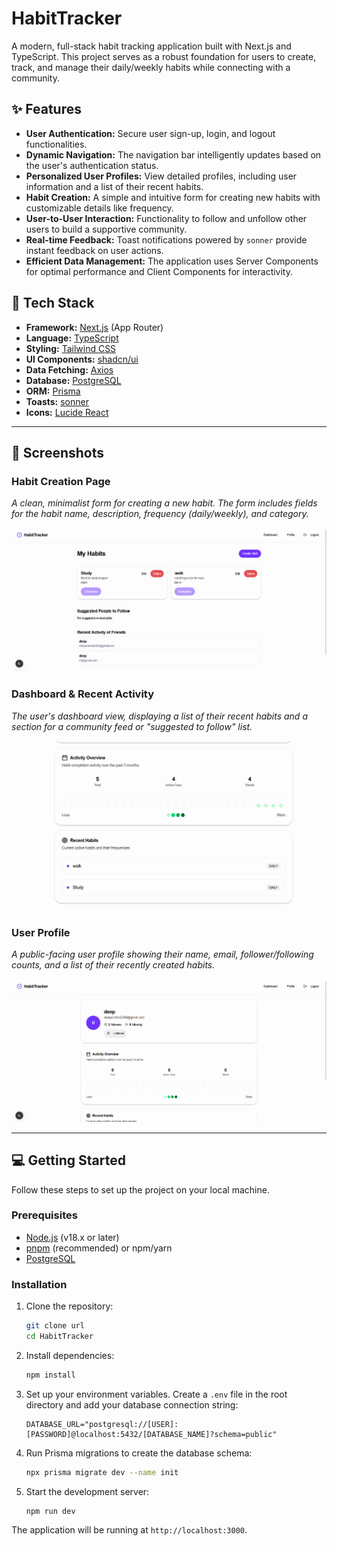 # HabitTracker

A modern, full-stack habit tracking application built with Next.js and TypeScript. This project serves as a robust foundation for users to create, track, and manage their daily/weekly habits while connecting with a community.

## ✨ Features

-   **User Authentication:** Secure user sign-up, login, and logout functionalities.
-   **Dynamic Navigation:** The navigation bar intelligently updates based on the user's authentication status.
-   **Personalized User Profiles:** View detailed profiles, including user information and a list of their recent habits.
-   **Habit Creation:** A simple and intuitive form for creating new habits with customizable details like frequency.
-   **User-to-User Interaction:** Functionality to follow and unfollow other users to build a supportive community.
-   **Real-time Feedback:** Toast notifications powered by `sonner` provide instant feedback on user actions.
-   **Efficient Data Management:** The application uses Server Components for optimal performance and Client Components for interactivity.

## 🚀 Tech Stack

-   **Framework:** [Next.js](https://nextjs.org/) (App Router)
-   **Language:** [TypeScript](https://www.typescriptlang.org/)
-   **Styling:** [Tailwind CSS](https://tailwindcss.com/)
-   **UI Components:** [shadcn/ui](https://ui.shadcn.com/)
-   **Data Fetching:** [Axios](https://axios-http.com/)
-   **Database:** [PostgreSQL](https://www.postgresql.org/)
-   **ORM:** [Prisma](https://www.prisma.io/)
-   **Toasts:** [sonner](https://sonner.emilkowalski.pl/)
-   **Icons:** [Lucide React](https://lucide.dev/)

---

## 📸 Screenshots

### **Habit Creation Page**

_A clean, minimalist form for creating a new habit. The form includes fields for the habit name, description, frequency (daily/weekly), and category._

![Habit Creation Page](/public/habit.png)

### **Dashboard & Recent Activity**

_The user's dashboard view, displaying a list of their recent habits and a section for a community feed or "suggested to follow" list._

![Dashboard showing recent habits](/public/a.png)

### **User Profile**

_A public-facing user profile showing their name, email, follower/following counts, and a list of their recently created habits._

![User Profile showing recent habits and stats](/public/image.png)

---

## 💻 Getting Started

Follow these steps to set up the project on your local machine.

### Prerequisites

-   [Node.js](https://nodejs.org/en/) (v18.x or later)
-   [pnpm](https://pnpm.io/installation) (recommended) or npm/yarn
-   [PostgreSQL](https://www.postgresql.org/download/)

### Installation

1.  Clone the repository:
    ```bash
    git clone url 
    cd HabitTracker
    ```

2.  Install dependencies:
    ```bash
    npm install
    ```

3.  Set up your environment variables. Create a `.env` file in the root directory and add your database connection string:
    ```env
    DATABASE_URL="postgresql://[USER]:[PASSWORD]@localhost:5432/[DATABASE_NAME]?schema=public"
    ```

4.  Run Prisma migrations to create the database schema:
    ```bash
    npx prisma migrate dev --name init
    ```

5.  Start the development server:
    ```bash
    npm run dev
    ```

The application will be running at `http://localhost:3000`.
